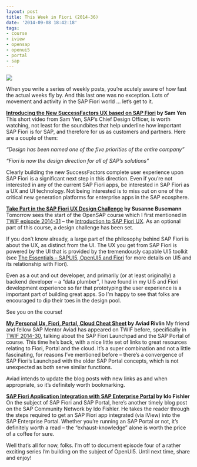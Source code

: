 ```yaml
---
layout: post
title: This Week in Fiori (2014-36)
date: '2014-09-08 18:42:18'
tags:
- course
- iview
- opensap
- openui5
- portal
- sap
---
```



![](https://experience.sap.com/wp-content/themes/experience-main/fiori/img/Detail-Suggestion-SAP-Fiori-Guidelines-link.png)

When you write a series of weekly posts, you’re acutely aware of how fast the actual weeks fly by. And this last one was no exception. Lots of movement and activity in the SAP Fiori world … let’s get to it.

**[Introducing the New SuccessFactors UX based on SAP Fiori](https://www.youtube.com/watch?v=6wJz-mams2Y) by Sam Yen**
This short video from Sam Yen, SAP’s Chief Design Officer, is worth watching, not least for the soundbites that help underline how important SAP Fiori is for SAP, and therefore for us as customers and partners. Here are a couple of them:

*“Design has been named one of the five priorities of the entire company”*

*“Fiori is now the design direction for all of SAP’s solutions”*

Clearly building the new SuccessFactors complete user experience upon SAP Fiori is a significant next step in this direction. Even if you’re not interested in any of the current SAP Fiori apps, be interested in SAP Fiori as a UX and UI technology. Not being interested is to miss out on one of the critical new generation platforms for enterprise apps in the SAP ecosphere.

**[Take Part in the SAP Fiori UX Design Challenge](http://scn.sap.com/community/mobile/blog/2014/09/08/take-part-in-the-sap-fiori-ux-design-challenge) by Susanne Busemann**
Tomorrow sees the start of the OpenSAP course which I first mentioned in [TWIF episode 2014-31](/2014/08/this-week-in-fiori-2014-31/) – the [Introduction to SAP Fiori UX](https://open.sap.com/course/fiori1). As an optional part of this course, a design challenge has been set.

If you don’t know already, a large part of the philosophy behind SAP Fiori is about the UX, as distinct from the UI. The UX you get from SAP Fiori is powered by the UI that is provided by the tremendously capable UI5 toolkit (see [The Essentials – SAPUI5, OpenUI5 and Fiori](http://www.bluefinsolutions.com/Blogs/DJ-Adams/February-2014/The-essentials-SAP-UI5-OpenUI5-and-Fiori/) for more details on UI5 and its relationship with Fiori).

Even as a out and out developer, and primarily (or at least originally) a backend developer – a “data plumber”, I have found in my UI5 and Fiori development experience so far that prototyping the user experience is a important part of building great apps. So I’m happy to see that folks are encouraged to dip their toes in the design pool.

See you on the course!

**[My Personal Ux, Fiori, Portal, Cloud Cheat Sheet](http://scn.sap.com/people/aviad.rivlin/blog/2014/09/08/my-personal-ux-fiori-portal-cloud-cheat-sheet) by Aviad Rivlin**
My friend and fellow SAP Mentor Aviad has appeared on TWIF before, specifically in [TWIF 2014-30](/2014/07/this-week-in-fiori-2014-30/), talking about the SAP Fiori Launchpad and the SAP Portal of course. This time he’s back, with a nice little set of links to great resources relating to Fiori, Portal and the cloud. It’s a super combination and not a little fascinating, for reasons I’ve mentioned before – there’s a convergence of SAP Fiori’s Launchpad with the older SAP Portal concepts, which is not unexpected as both serve similar functions.

Aviad intends to update the blog posts with new links as and when appropriate, so it’s definitely worth bookmarking.

**[SAP Fiori Application Integration with SAP Enterprise Portal](http://scn.sap.com/community/enterprise-portal/blog/2014/09/05/sap-fiori-apllication-integration-with-sap-enterprise-portal) by Ido Fishler**
On the subject of SAP Fiori and SAP Portal, here’s another timely blog post on the SAP Community Network by Ido Fishler. He takes the reader through the steps required to get an SAP Fiori app integrated (via iView) into the SAP Enterprise Portal. Whether you’re running an SAP Portal or not, it’s definitely worth a read – the “exhaust-knowledge” alone is worth the price of a coffee for sure.

Well that’s all for now, folks. I’m off to document episode four of a rather exciting series I’m building on the subject of OpenUI5. Until next time, share and enjoy!
